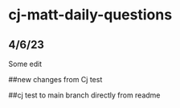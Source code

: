 # cj-matt-daily-questions

## 4/6/23

Some edit

##new changes from Cj test 


##cj test to main branch directly from readme
